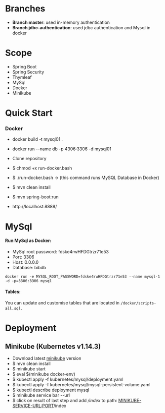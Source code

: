 
# Branches
* **Branch master**: used in-memory authentication
* **Branch jdbc-authentication**: used jdbc authentication and Mysql in docker

# Scope
* Spring Boot
* Spring Security
* Thymleaf
* MySql
* Docker
* Minikube


# Quick Start

### Docker
*  docker build -t mysql01 .  
*  docker run --name db -p 4306:3306 -d mysql01


* Clone repository
* $ chmod +x run-docker.bash  
* $ ./run-docker.bash -> (this command runs MySQL Database in Docker)
* $ mvn clean install
* $ mvn spring-boot:run
* http://localhost:8888/


# MySql

#### Run MySql as Docker:


* MySql root password: fdske4rwHFDGtrzr71e53
* Port: 3306
* Host: 0.0.0.0    
* Database: bibdb

`docker run -e MYSQL_ROOT_PASSWORD=fdske4rwHFDGtrzr71e53 --name mysql-1 -d -p=3306:3306 mysql`

#### Tables:
You can update and customise tables that are located in `/docker/scripts-all.sql`.

# Deployment

## Minikube (Kubernetes v1.14.3)
* Download latest [minikube](https://kubernetes.io/docs/setup/minikube/) version 
* $ mvn clean install
* $ minikube start 
* $ eval $(minikube docker-env) 
* $ kubectl apply -f  kubernetes/mysql/deployment.yaml
* $ kubectl apply -f  kubernetes/mysql/mysql-persistent-volume.yaml 
* $ kubectl describe deployment mysql
* $ minikube service bar --url  
* $ click on result of last step and add _/index_ to path: <MINIKUBE-SERVICE-URL:PORT>/index